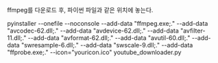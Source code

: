 ffmpeg를 다운로드 후, 파이썬 파일과 같은 위치에 놓는다.

pyinstaller --onefile --noconsole --add-data "ffmpeg.exe;." --add-data "avcodec-62.dll;." --add-data "avdevice-62.dll;." --add-data "avfilter-11.dll;." --add-data "avformat-62.dll;." --add-data "avutil-60.dll;." --add-data "swresample-6.dll;." --add-data "swscale-9.dll;." --add-data "ffprobe.exe;." --icon="youricon.ico" youtube_downloader.py
